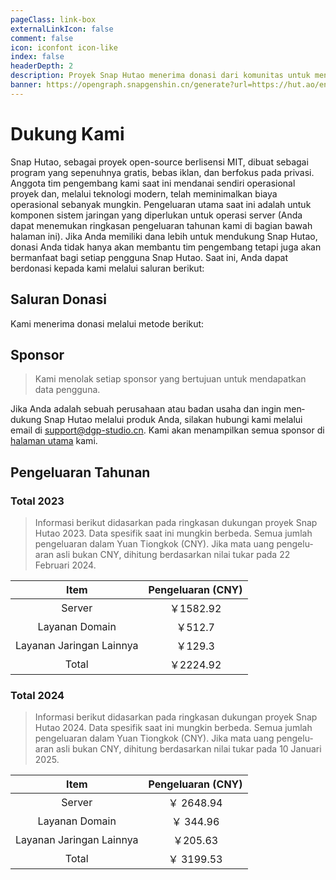 ```yaml
---
pageClass: link-box
externalLinkIcon: false
comment: false
icon: iconfont icon-like
index: false
headerDepth: 2
description: Proyek Snap Hutao menerima donasi dari komunitas untuk mendukung operasionalnya, dan kami dengan tulus berterima kasih kepada semua yang telah mendukung proyek ini.
banner: https://opengraph.snapgenshin.cn/generate?url=https://hut.ao/en/support-us.html
---
```


# Dukung Kami

Snap Hutao, sebagai proyek open-source berlisensi MIT, dibuat sebagai program yang sepenuhnya gratis, bebas iklan, dan berfokus pada privasi. Anggota tim pengembang kami saat ini mendanai sendiri operasional proyek dan, melalui teknologi modern, telah meminimalkan biaya operasional sebanyak mungkin. Pengeluaran utama saat ini adalah untuk komponen sistem jaringan yang diperlukan untuk operasi server (Anda dapat menemukan ringkasan pengeluaran tahunan kami di bagian bawah halaman ini). Jika Anda memiliki dana lebih untuk mendukung Snap Hutao, donasi Anda tidak hanya akan membantu tim pengembang tetapi juga akan bermanfaat bagi setiap pengguna Snap Hutao. Saat ini, Anda dapat berdonasi kepada kami melalui saluran berikut:

## Saluran Donasi

Kami menerima donasi melalui metode berikut:

<Sponsor lang="en" />

## Sponsor

> Kami menolak setiap sponsor yang bertujuan untuk mendapatkan data pengguna.

Jika Anda adalah sebuah perusahaan atau badan usaha dan ingin mendukung Snap Hutao melalui produk Anda, silakan hubungi kami melalui email di [support@dgp-studio.cn](mailto://support@dgp-studio.cn). Kami akan menampilkan semua sponsor di [halaman utama](README.md#sponsorship) kami.

## Pengeluaran Tahunan

### Total 2023

> Informasi berikut didasarkan pada ringkasan dukungan proyek Snap Hutao 2023. Data spesifik saat ini mungkin berbeda.
> Semua jumlah pengeluaran dalam Yuan Tiongkok (CNY). Jika mata uang pengeluaran asli bukan CNY, dihitung berdasarkan nilai tukar pada 22 Februari 2024.

| Item | Pengeluaran (CNY) |
| :---: | :---: |
| Server | ￥1582.92 |
| Layanan Domain | ￥512.7 |
| Layanan Jaringan Lainnya | ￥129.3 |
| Total | ￥2224.92 |

### Total 2024

> Informasi berikut didasarkan pada ringkasan dukungan proyek Snap Hutao 2024. Data spesifik saat ini mungkin berbeda.
> Semua jumlah pengeluaran dalam Yuan Tiongkok (CNY). Jika mata uang pengeluaran asli bukan CNY, dihitung berdasarkan nilai tukar pada 10 Januari 2025.

| Item | Pengeluaran (CNY) |
| :---: | :---: |
| Server | ￥ 2648.94 |
| Layanan Domain | ￥ 344.96 |
| Layanan Jaringan Lainnya | ￥205.63 |
| Total | ￥ 3199.53 |